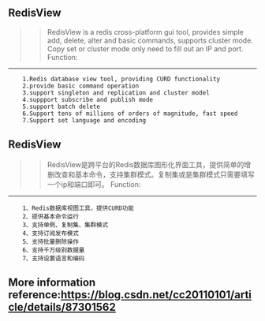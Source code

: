 ﻿RedisView
-------
>>RedisView is a redis cross-platform gui tool, provides simple add, delete, alter and basic commands, supports cluster mode. Copy set or cluster mode only need to fill out an IP and port.
Function:
-------
		1.Redis database view tool, providing CURD functionality
		2.provide basic command operation
		3.support singleton and replication and cluster model
		4.suppport subscribe and publish mode
		5.support batch delete
		6.Support tens of millions of orders of magnitude, fast speed
		7.Support set language and encoding

RedisView
-------
>>RedisView是跨平台的Redis数据库图形化界面工具，提供简单的增删改查和基本命令，支持集群模式。复制集或是集群模式只需要填写一个ip和端口即可。
Function:
-------
		1、Redis数据库视图工具，提供CURD功能
		2、提供基本命令运行
		3、支持单例、复制集、集群模式
		4、支持订阅发布模式
		5、支持批量删除操作
		6、支持千万级别数据量
		7、支持设置语言和编码


More information reference:https://blog.csdn.net/cc20110101/article/details/87301562
-------
